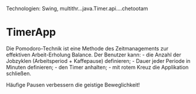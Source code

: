 Technologien: Swing, multithr...java.Timer.api....chetootam
# TimerApp
 Die Pomodoro-Technik  ist eine Methode des Zeitmanagements zur effektiven Arbeit-Erholung Balance.
 Der Benutzer kann:
	- die Anzahl der Jobzyklen (Arbeitsperiod + Kaffepause) definieren;
	- Dauer jeder Periode in Minuten definieren;
	- den Timer anhalten;
	- mit rotem Kreuz die Applikation schließen.
	
Häufige Pausen verbessern die geistige Beweglichkeit!
